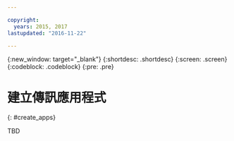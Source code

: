 ```yaml
---

copyright:
  years: 2015, 2017
lastupdated: "2016-11-22"

---
```


{:new_window: target="_blank"}
{:shortdesc: .shortdesc}
{:screen: .screen}
{:codeblock: .codeblock}
{:pre: .pre}

# 建立傳訊應用程式 
{: #create_apps}

TBD

<!-- begin STAGING ONLY -->

<!-- end STAGING ONLY -->

